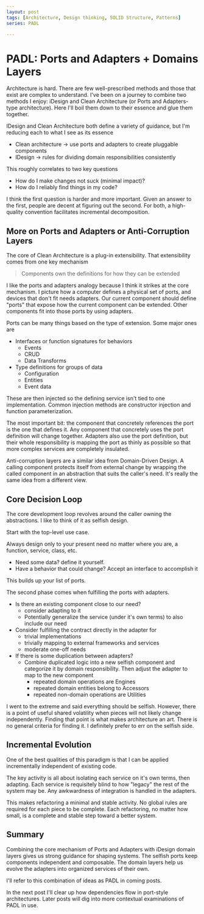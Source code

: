 ```yaml
---
layout: post
tags: [Architecture, Design thinking, SOLID Structure, Patterns]
series: PADL

---
```


# PADL: Ports and Adapters + Domains Layers

<!-- TODO: talk about accessibility somewhere. Both in understandability and usability. No question of "Can I apply this when...". The answer is yes. Your company, the state of your code, the phase of coding don't matter. You can always use this  -->

Architecture is hard. There are few well-prescribed methods and those that exist are complex to understand. I've been on a journey to combine two methods I enjoy: iDesign and Clean Architecture (or Ports and Adapters-type architecture). Here I'll boil them down to their essence and glue them together.

IDesign and Clean Architecture both define a variety of guidance, but I'm reducing each to what I see as its essence
- Clean architecture -> use ports and adapters to create pluggable components
- IDesign -> rules for dividing domain responsibilities consistently

This roughly correlates to two key questions
- How do I make changes not suck (minimal impact)?
- How do I reliably find things in my code?

I think the first question is harder and more important. Given an answer to the first, people are decent at figuring out the second. For both, a high-quality convention facilitates incremental decomposition.

## More on Ports and Adapters or Anti-Corruption Layers

The core of Clean Architecture is a plug-in extensibility. That extensibility comes from one key mechanism

> Components own the definitions for how they can be extended

I like the ports and adapters analogy because I think it strikes at the core mechanism. I picture how a computer defines a physical set of ports, and devices that don't fit needs adapters. Our current component should define "ports" that expose how the current component can be extended. Other components fit into those ports by using adapters.

Ports can be many things based on the type of extension. Some major ones are
- Interfaces or function signatures for behaviors
  - Events
  - CRUD
  - Data Transforms
- Type definitions for groups of data
  - Configuration 
  - Entities
  - Event data

These are then injected so the defining service isn't tied to one implementation. Common injection methods are constructor injection and function parameterization.

The most important bit: the component that concretely references the port is the one that defines it. Any component that concretely uses the port definition will change together. Adapters also use the port definition, but their whole responsibility is mapping the port as thinly as possible so that more complex services are completely insulated.

Anti-corruption layers are a similar idea from Domain-Driven Design. A calling component protects itself from external change by wrapping the called component in an abstraction that suits the caller's need. It's really the same idea from a different view.

## Core Decision Loop

The core development loop revolves around the caller owning the abstractions. I like to think of it as selfish design. 

Start with the top-level use case.

Always design only to your present need no matter where you are, a function, service, class, etc.
- Need some data? define it yourself.
- Have a behavior that could change? Accept an interface to accomplish it

This builds up your list of ports.

The second phase comes when fulfilling the ports with adapters.
- Is there an existing component close to our need?
  - consider adapting to it
  - Potentially generalize the service (under it's own terms) to also include our need
- Consider fulfilling the contract directly in the adapter for
  - trivial implementations
  - trivially mapping to external frameworks and services
  - moderate one-off needs
- If there is some duplication between adapters?
  - Combine duplicated logic into a new selfish component and categorize it by domain responsibility. Then adjust the adapter to map to the new component
    - repeated domain operations are Engines
    - repeated domain entities belong to Accessors
    - repeated non-domain operations are Utilities

I went to the extreme and said everything should be selfish. However, there is a point of useful shared volatility when pieces will not likely change independently.  Finding that point is what makes architecture an art. There is no general criteria for finding it. I definitely prefer to err on the selfish side. 

## Incremental Evolution

One of the best qualities of this paradigm is that I can be applied incrementally independent of existing code.

The key activity is all about isolating each service on it's own terms, then adapting. Each service is requisitely blind to how "legacy" the rest of the system may be. Any awkwardness of integration is handled in the adapters.

This makes refactoring a minimal and stable activity. No global rules are required for each piece to be complete. Each refactoring, no matter how small, is a complete and stable step toward a better system. 

## Summary

Combining the core mechanism of Ports and Adapters with iDesign domain layers gives us strong guidance for shaping systems. The selfish ports keep components independent and composable. The domain layers help us evolve the adapters into organized services of their own.

I'll refer to this combination of ideas as PADL in coming posts.

In the next post I'll clear up how dependencies flow in port-style architectures. Later posts will dig into more contextual examinations of PADL in use. 



